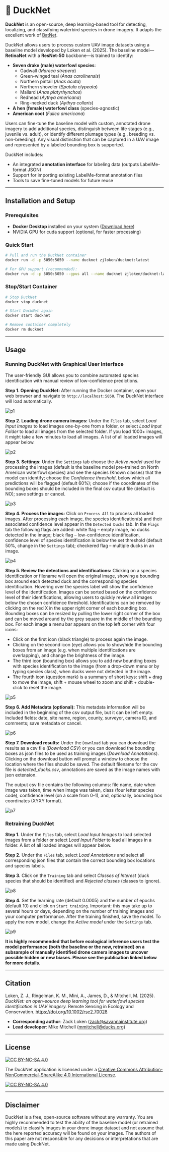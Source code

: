 # 🦆 DuckNet

**DuckNet** is an open-source, deep learning-based tool for detecting, localizing, and classifying waterbird species in drone imagery. It adapts the excellent work of [BatNet](https://github.com/GabiK-bat/BatNet).

DuckNet allows users to process custom UAV image datasets using a baseline model developed by Loken et al. (2025). The baseline model—**RetinaNet** with a **ResNet-50** backbone—is trained to identify:

- **Seven drake (male) waterfowl species**:  
  - Gadwall (*Mareca strepera*)  
  - Green-winged teal (*Anas carolinensis*)  
  - Northern pintail (*Anas acuta*)  
  - Northern shoveler (*Spatula clypeata*)  
  - Mallard (*Anas platyrhynchos*)  
  - Redhead (*Aythya americana*)  
  - Ring-necked duck (*Aythya collaris*)
- **A hen (female) waterfowl class** (species-agnostic)
- **American coot** (*Fulica americana*)

Users can fine-tune the baseline model with custom, annotated drone imagery to add additional species, distinguish between life stages (e.g., juvenile vs. adult), or identify different plumage types (e.g., breeding vs. non-breeding). Any visual distinction that can be captured in a UAV image and represented by a labeled bounding box is supported.

DuckNet includes:

- An integrated **annotation interface** for labeling data (outputs LabelMe-format JSON)
- Support for importing existing LabelMe-format annotation files
- Tools to save fine-tuned models for future reuse

---

## Installation and Setup

### Prerequisites
- **Docker Desktop** installed on your system ([Download here](https://www.docker.com/products/docker-desktop/))
- NVIDIA GPU for cuda support (optional, for faster processing)

### Quick Start
```bash
# Pull and run the DuckNet container
docker run -d -p 5050:5050 --name ducknet zjloken/ducknet:latest

# For GPU support (recommended):
docker run -d -p 5050:5050 --gpus all --name ducknet zjloken/ducknet:latest
```

### Stop/Start Container
```bash
# Stop DuckNet
docker stop ducknet

# Start DuckNet again
docker start ducknet

# Remove container completely
docker rm ducknet
```

---

## Usage

### Running DuckNet with Graphical User Interface

The user-friendly GUI allows you to combine automated species identification with manual review of low-confidence predictions.

**Step 1. Opening DuckNet:** After running the Docker container, open your web browser and navigate to `http://localhost:5050`. The DuckNet interface will load automatically. 

![p1](supplemental/user_guide_pngs/step1_processing.png)

**Step 2. Loading drone camera images:** Under the `Files` tab, select *Load Input Images* to load images one-by-one from a folder, or select *Load Input Folder* to load all images from the selected folder. If you load 1000+ images, it might take a few minutes to load all images. A list of all loaded images will appear below.

![p2](supplemental/user_guide_pngs/step2_processing.png)

**Step 3. Settings:** Under the `Settings` tab choose the *Active model* used for processing the images (default is the baseline model pre-trained on North American waterfowl species) and see the species (Known classes) that the model can identify; choose the *Confidence threshold*, below which all predictions will be flagged (default 60%); choose if the coordinates of the bounding boxes should be included in the final csv output file (default is NO); save settings or cancel.

![p3](supplemental/user_guide_pngs/step3_processing.png)

**Step 4. Process the images:** Click on `Process All` to process all loaded images. After processing each image, the species identification(s) and their associated confidence level appear in the `Detected Ducks` tab. In the `Flags` tab the following flags are added: white flag – empty image, no ducks detected in the image; black flag – low-confidence identification, confidence level of species identification is below the set threshold (default 50%, change in the `Settings` tab); checkered flag – multiple ducks in an image.

![p4](supplemental/user_guide_pngs/step4_processing.png)

**Step 5. Review the detections and identifications:** Clicking on a species identification or filename will open the original image, showing a bounding box around each detected duck and the corresponding species identification. Hovering over the species label will show the confidence level of the identification. Images can be sorted based on the confidence level of their identifications, allowing users to quickly review all images below the chosen confidence threshold. Identifications can be removed by clicking on the red X in the upper right corner of each bounding box. Bounding boxes can be resized by pulling the lower right corner of the box and can be moved around by the grey square in the middle of the bounding box. For each image a menu bar appears on the top left corner with four icons:
- Click on the first icon (black triangle) to process again the image.
- Clicking on the second icon (eye) allows you to show/hide the bounding boxes from an image (e.g. when multiple identifications are overlapping), and change the brightness of the image.
- The third icon (bounding box) allows you to add new bounding boxes with species identification to the image (from a drop-down menu or by typing species class), when ducks were not detected in the image.
- The fourth icon (question mark) is a summary of short keys: shift + drag to move the image, shift + mouse wheel to zoom and shift + double-click to reset the image.

![p5](supplemental/user_guide_pngs/step5_processing.png)

**Step 6. Add Metadata (optional):** This metadata information will be included in the beginning of the csv output file, but it can be left empty. Included fields: date, site name, region, county, surveyor, camera ID, and comments; save metadata or cancel.

![p6](supplemental/user_guide_pngs/step6_processing.png)

**Step 7. Download results:** Under the `Download` tab you can download the results as a csv file (*Download CSV*) or you can download the bounding boxes as json files to be used as training images (*Download Annotations*). Clicking on the download button will prompt a window to choose the location where the files should be saved. The default filename for the csv file is *detected_ducks.csv*, annotations are saved as the image names with json extension.

The output csv file contains the following columns: file name, date when image was taken, time when image was taken, class (four letter species code), confidence level (on a scale from 0-1), and, optionally, bounding box coordinates (XYXY format).

![p7](supplemental/user_guide_pngs/step7_processing.png)

### Retraining DuckNet

**Step 1.** Under the `Files` tab, select *Load Input Images* to load selected images from a folder or select *Load Input Folder* to load all images in a folder. A list of all loaded images will appear below.

**Step 2.** Under the `Files` tab, select *Load Annotations* and select all corresponding json files that contain the correct bounding box locations and species labels.

**Step 3.** Click on the `Training` tab and select *Classes of Interest* (duck species that should be identified) and *Rejected classes* (classes to ignore).

![p8](supplemental/user_guide_pngs/step3_training.png)

**Step 4.** Set the learning rate (default 0.0005) and the number of epochs (default 10) and click on `Start training`. Important: this may take up to several hours or days, depending on the number of training images and your computer performance. After the training finished, save the model. To apply the new model, change the *Active model* under the `Settings` tab.

![p9](supplemental/user_guide_pngs/step4_training.png)

**It is highly recommended that before ecological inference users test the model performance (both the baseline or the new, retrained) on a subsample of manually identified drone camera images to uncover possible hidden or new biases. Please see the publication linked below for more details.**

---

## Citation

Loken, Z. J., Ringelman, K. M., Mini, A., James, D., & Mitchell, M. (2025). *DuckNet: an open-source deep learning tool for waterfowl species identification in UAV imagery.* Remote Sensing in Ecology and Conservation. https://doi.org/10.1002/rse2.70028

- **Corresponding author**: Zack Loken (zack@savannainstitute.org)  
- **Lead developer**: Mike Mitchell (mmitchell@ducks.org)

---

## License

[![CC BY-NC-SA 4.0][cc-by-nc-sa-shield]][cc-by-nc-sa]

The DuckNet application is licensed under a [Creative Commons Attribution-NonCommercial-ShareAlike 4.0 International License][cc-by-nc-sa].

[![CC BY-NC-SA 4.0][cc-by-nc-sa-image]][cc-by-nc-sa]  

[cc-by-nc-sa]: http://creativecommons.org/licenses/by-nc-sa/4.0/  
[cc-by-nc-sa-image]: https://licensebuttons.net/l/by-nc-sa/4.0/88x31.png  
[cc-by-nc-sa-shield]: https://img.shields.io/badge/License-CC%20BY--NC--SA%204.0-lightgrey.svg

---

## Disclaimer

DuckNet is a free, open-source software without any warranty. You are highly recommended to test the ability of the baseline model (or retrained models) to classify images in your drone image dataset and not assume that the here reported accuracy will be found on your images. The authors of this paper are not responsible for any decisions or interpretations that are made using DuckNet.